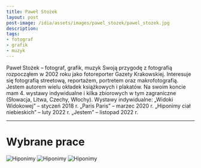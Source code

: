 ```yaml
---
title: Paweł Stożek
layout: post
post-image: /idia/assets/images/pawel_stozek/pawel_stozek.jpg
description: 
tags:
- fotograf
- grafik
- muzyk
---
```


Paweł Stożek – fotograf, grafik, muzyk
Swoją przygodę z fotografią rozpocząłem w 2002 roku jako fotoreporter Gazety Krakowskiej.
Interesuje się fotografią streetową, reportażem, portretem oraz makrofotografią.
Jestem autorem wielu okładek książkowych i plakatów.
Na swoim koncie mam 4. wystawy indywidualne i kilka zbiorowych w tym zagraniczne (Słowacja,
Litwa, Czechy, Włochy).
Wystawy indywidualne:
„Widoki Widokowej” – styczeń 2018 r.
„Paris Paris” – marzec 2020 r.
„Hiponimy ciał niebieskich” – luty 2022 r.
„Jestem” – listopad 2022 r.

---

# Wybrane prace

![Hiponimy](/idia/assets/images/pawel_stozek/1.jpg)
![Hiponimy](/idia/assets/images/pawel_stozek/2.jpg)
![Hiponimy](/idia/assets/images/pawel_stozek/3.jpg)



